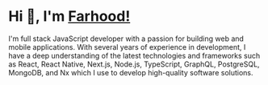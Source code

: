 # Hi 👋, I'm [Farhood!](https://www.linkedin.com/in/farhoodshapouran/)

I'm full stack JavaScript developer with a passion for building web and mobile applications. With several years of experience in development, I have a deep understanding of the latest technologies and frameworks such as React, React Native, Next.js, Node.js, TypeScript, GraphQL, PostgreSQL, MongoDB, and Nx which I use to develop high-quality software solutions.
